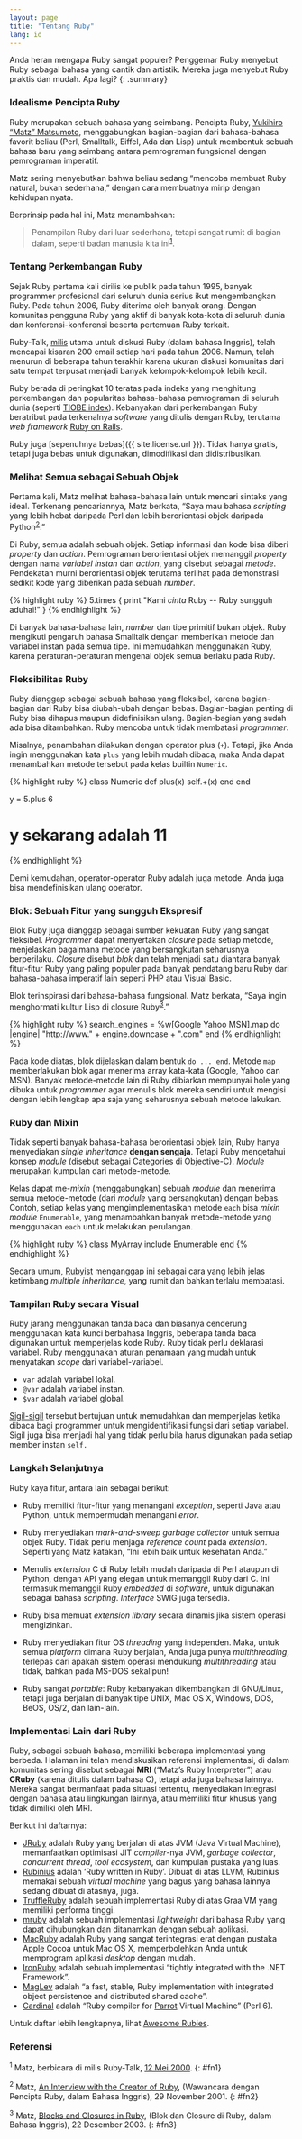 ```yaml
---
layout: page
title: "Tentang Ruby"
lang: id
---
```


Anda heran mengapa Ruby sangat populer? Penggemar Ruby menyebut Ruby
sebagai bahasa yang cantik dan artistik. Mereka juga menyebut Ruby
praktis dan mudah. Apa lagi?
{: .summary}

### Idealisme Pencipta Ruby

Ruby merupakan sebuah bahasa yang seimbang. Pencipta Ruby, [Yukihiro “Matz”
Matsumoto][matz], menggabungkan bagian-bagian dari bahasa-bahasa favorit
beliau (Perl, Smalltalk, Eiffel, Ada dan Lisp) untuk membentuk sebuah bahasa
baru yang seimbang antara pemrograman fungsional dengan pemrograman
imperatif.

Matz sering menyebutkan bahwa beliau sedang “mencoba membuat Ruby
natural, bukan sederhana,” dengan cara membuatnya mirip dengan kehidupan
nyata.

Berprinsip pada hal ini, Matz menambahkan:

> Penampilan Ruby dari luar sederhana, tetapi sangat rumit di bagian
> dalam, seperti badan manusia kita ini<sup>[1](#fn1)</sup>.

### Tentang Perkembangan Ruby

Sejak Ruby pertama kali dirilis ke publik pada tahun 1995, banyak
programmer profesional dari seluruh dunia serius ikut mengembangkan
Ruby. Pada tahun 2006, Ruby diterima oleh banyak orang. Dengan komunitas
pengguna Ruby yang aktif di banyak kota-kota di seluruh dunia dan
konferensi-konferensi beserta pertemuan Ruby terkait.

Ruby-Talk, [milis](/id/community/mailing-lists/) utama untuk diskusi
Ruby (dalam bahasa Inggris), telah mencapai kisaran 200 email setiap
hari pada tahun 2006. Namun, telah menurun di beberapa tahun terakhir
karena ukuran diskusi komunitas dari satu tempat terpusat menjadi banyak
kelompok-kelompok lebih kecil.

Ruby berada di peringkat 10 teratas pada indeks yang menghitung
perkembangan dan popularitas bahasa-bahasa pemrograman di seluruh dunia
(seperti [TIOBE index][tiobe]). Kebanyakan dari perkembangan Ruby beratribut
pada terkenalnya *software* yang ditulis dengan Ruby, terutama *web framework*
[Ruby on Rails][ror].

Ruby juga [sepenuhnya bebas]({{ site.license.url }}). Tidak hanya gratis,
tetapi juga bebas untuk digunakan, dimodifikasi dan didistribusikan.

### Melihat Semua sebagai Sebuah Objek

Pertama kali, Matz melihat bahasa-bahasa lain untuk mencari sintaks yang
ideal. Terkenang pencariannya, Matz berkata, “Saya mau bahasa *scripting*
yang lebih hebat daripada Perl dan lebih berorientasi objek daripada
Python<sup>[2](#fn2)</sup>.”

Di Ruby, semua adalah sebuah objek. Setiap informasi dan kode bisa diberi
*property* dan *action*. Pemrograman berorientasi objek memanggil *property*
dengan nama *variabel instan* dan *action*, yang disebut sebagai *metode*.
Pendekatan murni berorientasi objek terutama terlihat pada demonstrasi
sedikit kode yang diberikan pada sebuah *number*.

{% highlight ruby %}
5.times { print "Kami *cinta* Ruby -- Ruby sungguh aduhai!" }
{% endhighlight %}

Di banyak bahasa-bahasa lain, *number* dan tipe primitif bukan objek. Ruby
mengikuti pengaruh bahasa Smalltalk dengan memberikan metode dan
variabel instan pada semua tipe. Ini memudahkan menggunakan Ruby, karena
peraturan-peraturan mengenai objek semua berlaku pada Ruby.

### Fleksibilitas Ruby

Ruby dianggap sebagai sebuah bahasa yang fleksibel, karena bagian-bagian
dari Ruby bisa diubah-ubah dengan bebas. Bagian-bagian penting di Ruby
bisa dihapus maupun didefinisikan ulang. Bagian-bagian yang sudah ada
bisa ditambahkan. Ruby mencoba untuk tidak membatasi *programmer*.

Misalnya, penambahan dilakukan dengan operator plus (`+`). Tetapi, jika
Anda ingin menggunakan kata `plus` yang lebih mudah dibaca, maka Anda
dapat menambahkan metode tersebut pada kelas builtin `Numeric`.

{% highlight ruby %}
class Numeric
  def plus(x)
    self.+(x)
  end
end

y = 5.plus 6
# y sekarang adalah 11
{% endhighlight %}

Demi kemudahan, operator-operator Ruby adalah juga metode. Anda juga
bisa mendefinisikan ulang operator.

### Blok: Sebuah Fitur yang sungguh Ekspresif

Blok Ruby juga dianggap sebagai sumber kekuatan Ruby yang sangat
fleksibel. *Programmer* dapat menyertakan *closure* pada setiap metode,
menjelaskan bagaimana metode yang bersangkutan seharusnya berperilaku.
*Closure* disebut *blok* dan telah menjadi satu diantara banyak
fitur-fitur Ruby yang paling populer pada banyak pendatang baru Ruby
dari bahasa-bahasa imperatif lain seperti PHP atau Visual Basic.

Blok terinspirasi dari bahasa-bahasa fungsional. Matz berkata, “Saya
ingin menghormati kultur Lisp di closure Ruby<sup>[3](#fn3)</sup>.”

{% highlight ruby %}
search_engines =
  %w[Google Yahoo MSN].map do |engine|
    "http://www." + engine.downcase + ".com"
  end
{% endhighlight %}

Pada kode diatas, blok dijelaskan dalam bentuk `do ... end`. Metode
`map` memberlakukan blok agar menerima array kata-kata (Google, Yahoo
dan MSN). Banyak metode-metode lain di Ruby dibiarkan mempunyai hole
yang dibuka untuk *programmer* agar menulis blok mereka sendiri untuk
mengisi dengan lebih lengkap apa saja yang seharusnya sebuah metode
lakukan.

### Ruby dan Mixin

Tidak seperti banyak bahasa-bahasa berorientasi objek lain, Ruby hanya
menyediakan *single inheritance* **dengan sengaja**. Tetapi Ruby
mengetahui konsep *module* (disebut sebagai Categories di Objective-C).
*Module* merupakan kumpulan dari metode-metode.

Kelas dapat me-*mixin* (menggabungkan) sebuah *module* dan menerima semua
metode-metode (dari *module* yang bersangkutan) dengan bebas. Contoh,
setiap kelas yang mengimplementasikan metode `each` bisa *mixin module*
`Enumerable`, yang menambahkan banyak metode-metode yang menggunakan
`each` untuk melakukan perulangan.

{% highlight ruby %}
class MyArray
  include Enumerable
end
{% endhighlight %}

Secara umum, <abbr title="Matz telah mendeklarasikan pengguna Ruby
disebut Rubyist">Rubyist</abbr> menganggap ini sebagai cara yang lebih
jelas ketimbang *multiple inheritance*, yang rumit dan bahkan terlalu
membatasi.

### Tampilan Ruby secara Visual

Ruby jarang menggunakan tanda baca dan biasanya cenderung menggunakan
kata kunci berbahasa Inggris, beberapa tanda baca digunakan untuk
memperjelas kode Ruby. Ruby tidak perlu deklarasi variabel. Ruby
menggunakan aturan penamaan yang mudah untuk menyatakan *scope*
dari variabel-variabel.

* `var` adalah variabel lokal.
* `@var` adalah variabel instan.
* `$var` adalah variabel global.

[Sigil-sigil][sigil] tersebut bertujuan untuk memudahkan dan memperjelas
ketika dibaca bagi programmer untuk mengidentifikasi fungsi dari setiap
variabel. Sigil juga bisa menjadi hal yang tidak perlu bila harus
digunakan pada setiap member instan `self.`

### Langkah Selanjutnya

Ruby kaya fitur, antara lain sebagai berikut:

* Ruby memiliki fitur-fitur yang menangani *exception*, seperti Java atau
  Python, untuk mempermudah menangani *error*.

* Ruby menyediakan *mark-and-sweep garbage collector* untuk semua objek
  Ruby. Tidak perlu menjaga *reference count* pada *extension*.
  Seperti yang Matz katakan, “Ini lebih baik untuk kesehatan Anda.”

* Menulis *extension* C di Ruby lebih mudah daripada di Perl ataupun di
  Python, dengan API yang elegan untuk memanggil Ruby dari C. Ini
  termasuk memanggil Ruby *embedded* di *software*, untuk digunakan sebagai
  bahasa *scripting*. *Interface* SWIG juga tersedia.

* Ruby bisa memuat *extension library* secara dinamis jika sistem operasi
  mengizinkan.

* Ruby menyediakan fitur OS *threading* yang independen. Maka, untuk
  semua *platform* dimana Ruby berjalan, Anda juga punya *multithreading*,
  terlepas dari apakah sistem operasi mendukung *multithreading* atau
  tidak, bahkan pada MS-DOS sekalipun!

* Ruby sangat *portable*: Ruby kebanyakan dikembangkan di GNU/Linux,
  tetapi juga berjalan di banyak tipe UNIX, Mac OS X,
  Windows, DOS, BeOS, OS/2, dan lain-lain.

### Implementasi Lain dari Ruby

Ruby, sebagai sebuah bahasa, memiliki beberapa implementasi yang berbeda.
Halaman ini telah mendiskusikan referensi implementasi, di dalam
komunitas sering disebut sebagai **MRI** (“Matz’s Ruby Interpreter”)
atau **CRuby** (karena ditulis dalam bahasa C), tetapi ada juga bahasa lainnya.
Mereka sangat bermanfaat pada situasi tertentu, menyediakan integrasi
dengan bahasa atau lingkungan lainnya, atau memiliki fitur khusus
yang tidak dimiliki oleh MRI.

Berikut ini daftarnya:

* [JRuby][jruby] adalah Ruby yang berjalan di atas JVM (Java Virtual Machine),
  memanfaatkan optimisasi JIT *compiler*-nya JVM, *garbage collector*,
  *concurrent thread*, *tool ecosystem*, dan kumpulan pustaka yang luas.
* [Rubinius][rubinius] adalah ‘Ruby written in Ruby’. Dibuat di atas LLVM,
  Rubinius memakai sebuah *virtual machine* yang bagus yang bahasa lainnya
  sedang dibuat di atasnya, juga.
* [TruffleRuby][truffleruby] adalah sebuah implementasi Ruby di atas GraalVM
  yang memiliki performa tinggi.
* [mruby][mruby] adalah sebuah implementasi *lightweight* dari bahasa Ruby
  yang dapat dihubungkan dan ditanamkan dengan sebuah aplikasi.
* [MacRuby][macruby] adalah Ruby yang sangat terintegrasi erat dengan pustaka
  Apple Cocoa untuk Mac OS X, memperbolehkan Anda untuk memprogram aplikasi
  *desktop* dengan mudah.
* [IronRuby][ironruby] adalah sebuah implementasi “tightly integrated with
  the .NET Framework”.
* [MagLev][maglev] adalah “a fast, stable, Ruby implementation with integrated
  object persistence and distributed shared cache”.
* [Cardinal][cardinal] adalah “Ruby compiler for [Parrot][parrot] Virtual
  Machine” (Perl 6).

Untuk daftar lebih lengkapnya, lihat [Awesome Rubies][awesome-rubies].

### Referensi

<sup>1</sup> Matz, berbicara di milis Ruby-Talk, [12 Mei 2000][blade].
{: #fn1}

<sup>2</sup> Matz, [An Interview with the Creator of Ruby][linuxdevcenter],
(Wawancara dengan Pencipta Ruby, dalam Bahasa Inggris), 29 November
2001.
{: #fn2}

<sup>3</sup> Matz, [Blocks and Closures in Ruby][artima], (Blok dan Closure
di Ruby, dalam Bahasa Inggris), 22 Desember 2003.
{: #fn3}



[matz]: http://www.rubyist.net/~matz/
[blade]: http://blade.nagaokaut.ac.jp/cgi-bin/scat.rb/ruby/ruby-talk/2773
[ror]: http://rubyonrails.org/
[linuxdevcenter]: http://www.linuxdevcenter.com/pub/a/linux/2001/11/29/ruby.html
[artima]: http://www.artima.com/intv/closures2.html
[tiobe]: http://www.tiobe.com/index.php/content/paperinfo/tpci/index.html
[sigil]: http://en.wikipedia.org/wiki/Sigil_%28computer_programming%29
[jruby]: http://jruby.org
[rubinius]: http://rubini.us
[truffleruby]: https://github.com/oracle/truffleruby
[macruby]: http://www.macruby.org
[mruby]: http://www.mruby.org/
[ironruby]: http://www.ironruby.net
[maglev]: http://maglev.github.io
[cardinal]: https://github.com/parrot/cardinal
[parrot]: http://parrot.org
[awesome-rubies]: https://github.com/planetruby/awesome-rubies

